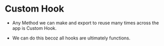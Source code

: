 # Custom Hook

- Any Method we can make and export to reuse many times across the app is Custom Hook.

- We can do this becoz all hooks are ultimately functions.